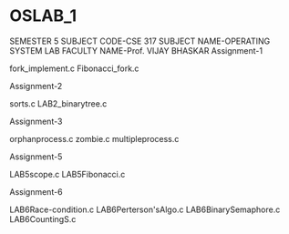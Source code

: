 # OSLAB_1
SEMESTER 5
SUBJECT CODE-CSE 317
SUBJECT NAME-OPERATING SYSTEM LAB
FACULTY NAME-Prof. VIJAY BHASKAR
Assignment-1

fork_implement.c
Fibonacci_fork.c

Assignment-2

sorts.c
LAB2_binarytree.c

Assignment-3

orphanprocess.c
zombie.c
multipleprocess.c

Assignment-5

LAB5scope.c
LAB5Fibonacci.c

Assignment-6

LAB6Race-condition.c
LAB6Perterson'sAlgo.c
LAB6BinarySemaphore.c
LAB6CountingS.c
